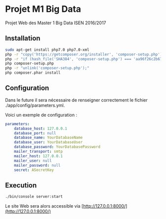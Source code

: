 # Projet M1 Big Data

Projet Web des Master 1 Big Data ISEN 2016/2017

## Installation

```bash
sudo apt-get install php7.0 php7.0-xml
php -r "copy('https://getcomposer.org/installer', 'composer-setup.php');"
php -r "if (hash_file('SHA384', 'composer-setup.php') === 'aa96f26c2b67226a324c27919f1eb05f21c248b987e6195cad9690d5c1ff713d53020a02ac8c217dbf90a7eacc9d141d') { echo 'Installer verified'; } else { echo 'Installer corrupt'; unlink('composer-setup.php'); } echo PHP_EOL;"
php composer-setup.php
php -r "unlink('composer-setup.php');"
php composer.phar install
```

## Configuration

 Dans le future il sera nécessaire de renseigner correctement le fichier ./app/config/parameters.yml.
 
 Voici un exemple de configuration :
```yaml
parameters:
    database_host: 127.0.0.1
    database_port: null
    database_name: YourDatabaseName
    database_user: YourDatabaseUser
    database_password: YourDatabasePassword
    mailer_transport: smtp
    mailer_host: 127.0.0.1
    mailer_user: null
    mailer_password: null
    secret: ASecretKey

```
## Execution

```bash
./bin/console server:start
```
   Le site Web sera alors accessible via [http://127.0.0.1:8000/](http://127.0.0.1:8000/)
